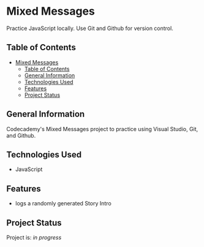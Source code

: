 # Mixed Messages
Practice JavaScript locally. Use Git and Github for version control.

## Table of Contents
- [Mixed Messages](#mixed-messages)
  - [Table of Contents](#table-of-contents)
  - [General Information](#general-information)
  - [Technologies Used](#technologies-used)
  - [Features](#features)
  - [Project Status](#project-status)

## General Information
Codecademy's Mixed Messages project to practice using Visual Studio, Git, and Github.

## Technologies Used
* JavaScript

## Features
* logs a randomly generated Story Intro

## Project Status
Project is: *in progress*